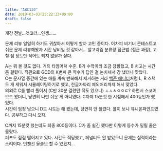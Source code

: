 ```yaml
---
title: "ABC120"
date: 2019-03-03T23:22:23+09:00
draft: false
---
```


개강 전날...앳코더...인생......  

문제 리뷰 일일히 하기도 귀찮아서 어떻게 할까 고민 중이다. 어차피 비기너 콘테스트고 쉬운 문제 리뷰해봤자 시간 낭비일 것 같아서... 알고리즘 분류랑 접근법 (접근 과정), 고칠 점 정도만 적어도 되지 않을까 싶다.  

A는 뭐 볼 것도 없다. 거의 타임어택 수준. B가 수학이라 조금 당황했고, B 치고는 시간 좀 걸렸다. 직관으로 GCD의 K번째 큰 약수가 답인 걸 눈치채서 걍 냈더니 맞았다.  
C는 문자열 중간에 있는 애를 계속 반복해서 제거하는 거라 [백준 에디터](https://www.acmicpc.net/problem/1406)처럼 L, R 스택 두 개 세워서 시뮬레이팅하기로 했고, 한글자짜리 예외처리까지 해서 맞았다.  
의외로 C를 빨리 풀어서 (C만 30분 걸렸던 적도 있으니) ㅅㅅㅊㅇㅇㄷ? 하면서 스코어보드 봤더니, 당연히 나만 쉬운 게 아니였다. C까지 15분컷 한 시점에서 400등인가 했었다.  
시간이 엄청 남으니 D도 시도는 해 봤는데, 당연히 안 풀렸다. 풀이 보니 유니온파인드였다. 공부하고 다시 오자.  

C까지 15분컷 했는데도 최종 800등이다. C가 좀 쉽긴 했다만 이렇게 등수가 밀릴 줄은 몰랐다.  
퍼포도 점점 떨어지고 있다. 시간도 적당했고, 페널티도 안 받았으니 문제는 실력이라는 소리이다. 언젠간 올솔브 할 수 있겠지...